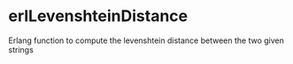 # erlLevenshteinDistance
Erlang function to compute the levenshtein distance between the two given strings
